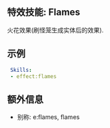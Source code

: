 特效技能: Flames
--------------------------

火花效果(刷怪笼生成实体后的效果).

示例
--------

```yaml
 Skills:
 - effect:flames
```

额外信息
---

- 别称: e:flames, flames